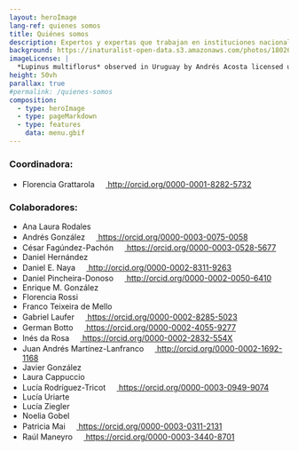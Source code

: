 ```yaml
---
layout: heroImage
lang-ref: quienes somos
title: Quiénes somos
description: Expertos y expertas que trabajan en instituciones nacionales e internacionales y estudian diversos grupos de biodiversidad en diferentes áreas de conocimiento
background: https://inaturalist-open-data.s3.amazonaws.com/photos/180266868/original.jpg
imageLicense: |
  *Lupinus multiflorus* observed in Uruguay by Andrés Acosta licensed under [CC-BY-NC](http://creativecommons.org/licenses/by-nc/4.0/) via [iNaturalist](https://www.gbif.org/occurrence/3698255731)
height: 50vh
parallax: true
#permalink: /quienes-somos
composition:
  - type: heroImage
  - type: pageMarkdown
  - type: features
    data: menu.gbif
---
```


### Coordinadora:
- Florencia Grattarola <a dir="ltr" href="http://orcid.org/0000-0001-8282-5732" target="_blank" class="css-1qel8bw"><img src="https://orcid.org/assets/vectors/orcid.logo.icon.svg" width="16"> http://orcid.org/0000-0001-8282-5732</a>  

### Colaboradores:

- Ana Laura Rodales  
- Andrés González  <a dir="ltr" href="https://orcid.org/0000-0003-0075-0058" target="_blank" class="css-1qel8bw"><img src="https://orcid.org/assets/vectors/orcid.logo.icon.svg" width="16"> https://orcid.org/0000-0003-0075-0058</a>  
- César Fagúndez-Pachón <a dir="ltr" href="https://orcid.org/0000-0003-0528-5677" target="_blank" class="css-1qel8bw"><img src="https://orcid.org/assets/vectors/orcid.logo.icon.svg" width="16"> https://orcid.org/0000-0003-0528-5677</a>  
- Daniel Hernández  
- Daniel E. Naya <a dir="ltr" href="http://orcid.org/0000-0002-8311-9263" target="_blank" class="css-1qel8bw"><img src="https://orcid.org/assets/vectors/orcid.logo.icon.svg" width="16"> http://orcid.org/0000-0002-8311-9263</a>
- Daniel Pincheira-Donoso <a dir="ltr" href="http://orcid.org/0000-0002-0050-6410" target="_blank" class="css-1qel8bw"><img src="https://orcid.org/assets/vectors/orcid.logo.icon.svg" width="16"> http://orcid.org/0000-0002-0050-6410</a>
- Enrique M. González  
- Florencia Rossi  
- Franco Teixeira de Mello  
- Gabriel Laufer <a dir="ltr" href="https://orcid.org/0000-0002-8285-5023" target="_blank" class="css-1qel8bw"><img src="https://orcid.org/assets/vectors/orcid.logo.icon.svg" width="16"> https://orcid.org/0000-0002-8285-5023</a>  
- German Botto <a dir="ltr" href="https://orcid.org/0000-0002-4055-9277" target="_blank" class="css-1qel8bw"><img src="https://orcid.org/assets/vectors/orcid.logo.icon.svg" width="16"> https://orcid.org/0000-0002-4055-9277</a>  
- Inés da Rosa <a dir="ltr" href="https://orcid.org/0000-0002-2832-554X" target="_blank" class="css-1qel8bw"><img src="https://orcid.org/assets/vectors/orcid.logo.icon.svg" width="16"> https://orcid.org/0000-0002-2832-554X</a>  
- Juan Andrés Martínez-Lanfranco <a dir="ltr" href="http://orcid.org/0000-0002-1692-1168" target="_blank" class="css-1qel8bw"><img src="https://orcid.org/assets/vectors/orcid.logo.icon.svg" width="16"> http://orcid.org/0000-0002-1692-1168</a>
- Javier González  
- Laura Cappuccio  
- Lucía Rodríguez-Tricot <a dir="ltr" href="https://orcid.org/0000-0003-0949-9074" target="_blank" class="css-1qel8bw"><img src="https://orcid.org/assets/vectors/orcid.logo.icon.svg" width="16"> https://orcid.org/0000-0003-0949-9074</a>  
- Lucía Uriarte  
- Lucía Ziegler  
- Noelia Gobel  
- Patricia Mai <a dir="ltr" href="https://orcid.org/0000-0003-0311-2131" target="_blank" class="css-1qel8bw"><img src="https://orcid.org/assets/vectors/orcid.logo.icon.svg" width="16"> https://orcid.org/0000-0003-0311-2131</a>  
- Raúl Maneyro <a dir="ltr" href="https://orcid.org/0000-0003-3440-8701" target="_blank" class="css-1qel8bw"><img src="https://orcid.org/assets/vectors/orcid.logo.icon.svg" width="16"> https://orcid.org/0000-0003-3440-8701</a>   
